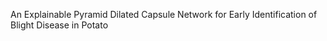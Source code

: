 An Explainable Pyramid Dilated Capsule Network for Early Identification of Blight Disease in Potato
